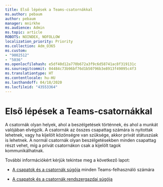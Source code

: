 ```yaml
---
title: Első lépések a Teams-csatornákkal
ms.author: pebaum
author: pebaum
manager: mnirkhe
ms.audience: Admin
ms.topic: article
ROBOTS: NOINDEX, NOFOLLOW
localization_priority: Priority
ms.collection: Adm_O365
ms.custom:
- "9002512"
- "5036"
ms.openlocfilehash: e5df40d12a770b672a3f9c6d58741ac8f319131c
ms.sourcegitcommit: 04484c73b96bf76d1b50796b3e8913f49095c4f3
ms.translationtype: HT
ms.contentlocale: hu-HU
ms.lasthandoff: 04/18/2020
ms.locfileid: "43553364"
---
```

# <a name="get-started-with-teams-channels"></a>Első lépések a Teams-csatornákkal

A csatornák olyan helyek, ahol a beszélgetések történnek, és ahol a munkát valójában elvégzik. A csatornák az összes csapattag számára is nyitottak lehetnek, vagy ha kijelölt közönségre van szüksége, akkor privát státuszúak is lehetnek. A normál csatornák olyan beszélgetésekben minden csapattag részt vehet, míg a privát csatornákon csak a kijelölt tagok kommunikálhatnak.

További információkért kérjük tekintse meg a következő lapot:

- [A csapatok és a csatornák súgója](https://support.office.com/article/teams-and-channels-df38ae23-8f85-46d3-b071-cb11b9de5499) minden Teams-felhasználó számára

- [A csapatok és a csatornák rendszergazdai súgója](https://docs.microsoft.com/microsoftteams/teams-channels-overview) 
